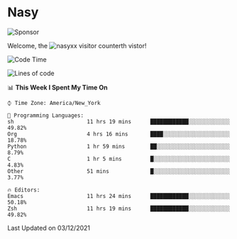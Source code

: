 # Nasy

<!--
<p align="center">
<img height="200" src="https://github-readme-stats.vercel.app/api?username=nasyxx&count_private=true&show_icons=true&theme=dracula&include_all_commits=true"/>
<img height="200" src="https://github-readme-stats.vercel.app/api/top-langs/?username=nasyxx&theme=dracula&hide=html,jupyter+notebook&count_private=true&show_icons=true"/>
</p>

  
----------------
-->

![Sponsor](https://img.shields.io/static/v1.svg?label=Sponsor&message=%E2%9D%A4&logo=GitHub&style=flat&color=pink)
 
Welcome, the ![nasyxx visitor counter](https://count.getloli.com/get/@nasyxx?theme=rule34)th vistor!
 
<!--START_SECTION:waka-->
![Code Time](http://img.shields.io/badge/Code%20Time-1%2C514%20hrs%2059%20mins-blue)

![Lines of code](https://img.shields.io/badge/From%20Hello%20World%20I%27ve%20Written-5%20Million%20lines%20of%20code-blue)

📊 **This Week I Spent My Time On** 

```text
⌚︎ Time Zone: America/New_York

💬 Programming Languages: 
sh                       11 hrs 19 mins      ████████████░░░░░░░░░░░░░   49.82% 
Org                      4 hrs 16 mins       ████░░░░░░░░░░░░░░░░░░░░░   18.78% 
Python                   1 hr 59 mins        ██░░░░░░░░░░░░░░░░░░░░░░░   8.79% 
C                        1 hr 5 mins         █░░░░░░░░░░░░░░░░░░░░░░░░   4.83% 
Other                    51 mins             █░░░░░░░░░░░░░░░░░░░░░░░░   3.77%

🔥 Editors: 
Emacs                    11 hrs 24 mins      ████████████░░░░░░░░░░░░░   50.18% 
Zsh                      11 hrs 19 mins      ████████████░░░░░░░░░░░░░   49.82%

```


 Last Updated on 03/12/2021
<!--END_SECTION:waka-->

<!-- ![visitors](https://visitor-badge.laobi.icu/badge?page_id=nasyxx.nasyxx) -->
